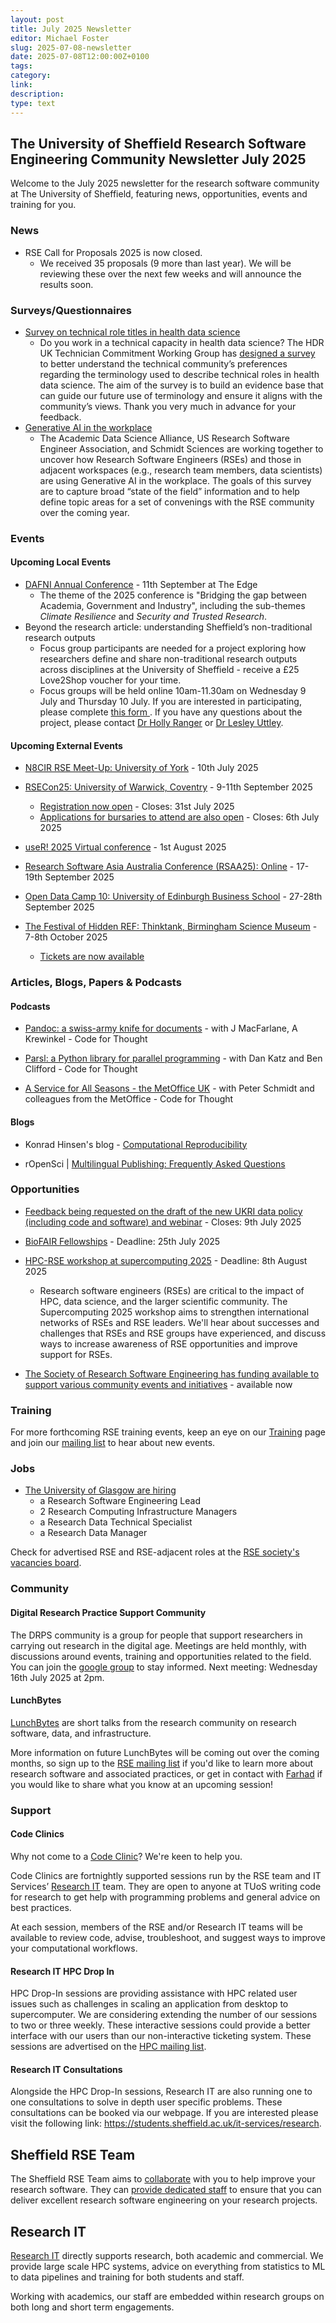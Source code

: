 ```yaml
---
layout: post
title: July 2025 Newsletter
editor: Michael Foster
slug: 2025-07-08-newsletter
date: 2025-07-08T12:00:00Z+0100
tags:
category:
link:
description:
type: text
---
```



## The University of Sheffield Research Software Engineering Community Newsletter July 2025

Welcome to the July 2025 newsletter for the research software community at The University of Sheffield, featuring news, opportunities, events and training for you.

### News

- RSE Call for Proposals 2025 is now closed.
    - We received 35 proposals (9 more than last year). We will be reviewing these over the next few weeks and will announce the results soon.

### Surveys/Questionnaires
- [Survey on technical role titles in health data science](https://www.software.ac.uk/news/hdr-uk-launches-survey-about-technical-roles-health-data-science)
  - Do you work in a technical capacity in health data science? The HDR UK Technician Commitment Working Group has [designed a survey](https://www.surveymonkey.com/r/5MT63FM) to better understand the technical community’s preferences regarding the terminology used to describe technical roles in health data science. The aim of the survey is to build an evidence base that can guide our future use of terminology and ensure it aligns with the community’s views. Thank you very much in advance for your feedback.
- [Generative AI in the workplace](https://form.jotform.com/251737608797069)
  - The Academic Data Science Alliance, US Research Software Engineer Association, and Schmidt Sciences are working together to uncover how Research Software Engineers (RSEs) and those in adjacent workspaces (e.g., research team members, data scientists) are using Generative AI in the workplace. The goals of this survey are to capture broad “state of the field” information and to help define topic areas for a set of convenings with the RSE community over the coming year.

### Events

#### Upcoming Local Events
- [DAFNI Annual Conference](https://www.dafni.ac.uk/annual-conference-2025/) - 11th September at The Edge
  - The theme of the 2025 conference is "Bridging the gap between Academia, Government and Industry", including the sub-themes _Climate Resilience_ and _Security and Trusted Research_.
- Beyond the research article: understanding Sheffield’s non-traditional research outputs
  - Focus group participants are needed for a project exploring how researchers define and share non-traditional research outputs across disciplines at the University of Sheffield - receive a £25 Love2Shop voucher for your time.
  - Focus groups will be held online 10am-11.30am on Wednesday 9 July and Thursday 10 July. If you are interested in participating, please complete [this form ](https://forms.gle/8fH6sCWaP7GBEZcf8). If you have any questions about the project, please contact [Dr Holly Ranger](mailto:h.ranger@sheffield.ac.uk) or [Dr Lesley Uttley](mailto:l.uttley@sheffield.ac.uk).


#### Upcoming External Events

- [N8CIR RSE Meet-Up: University of York](https://n8cir.org.uk/) - 10th July 2025

- [RSECon25: University of Warwick, Coventry](https://rsecon25.society-rse.org) - 9-11th September 2025
    - [Registration now open](https://rsecon25.society-rse.org/registration/) - Closes: 31st July 2025
    - [Applications for bursaries to attend are also open](https://rsecon25.society-rse.org/bursaries/) - Closes: 6th July 2025

- [useR! 2025 Virtual conference](https://user2025.r-project.org/) - 1st August 2025

- [Research Software Asia Australia Conference (RSAA25): Online](https://rseaa.org/) - 17-19th September 2025

- [Open Data Camp 10: University of Edinburgh Business School](https://www.odcamp.uk/) - 27-28th September 2025

- [The Festival of Hidden REF: Thinktank, Birmingham Science Museum](https://hidden-ref.org/the-festival-of-hidden-ref/) - 7-8th October 2025
    - [Tickets are now available](https://www.eventbrite.com/e/the-festival-of-hidden-ref-tickets-1316006052529?aff=oddtdtcreator)


### Articles, Blogs, Papers & Podcasts

<!-- #### Surveys -->

#### Podcasts

- [Pandoc: a swiss-army knife for documents](https://codeforthought.buzzsprout.com/1326658/episodes/17150221-en-pandoc-a-swiss-army-knife-for-documents-with-j-macfarlane-a-krewinkel) - with J MacFarlane, A Krewinkel - Code for Thought

- [Parsl: a Python library for parallel programming](https://codeforthought.buzzsprout.com/1326658/episodes/17238952-en-parsl-a-python-library-for-parallel-programming-with-dan-katz-and-ben-clifford) - with Dan Katz and Ben Clifford - Code for Thought

- [A Service for All Seasons - the MetOffice UK](https://codeforthought.buzzsprout.com/1326658/episodes/17395352-en-a-service-for-all-seasons-the-metoffice-uk) - with Peter Schmidt and colleagues from the MetOffice - Code for Thought

#### Blogs
- Konrad Hinsen's blog - [Computational Reproducibility](https://blog.khinsen.net/posts/2025/06/20/computational-reproducibility.html)

- rOpenSci | [Multilingual Publishing: Frequently Asked Questions](https://ropensci.org/blog/2025/06/23/translation-faq/)

<!-- #### Papers -->

<!-- #### Research Software Practice -->

<!-- #### Open research -->

### Opportunities
- [Feedback being requested on the draft of the new UKRI data policy (including code and software) and webinar](https://engagementhub.ukri.org/ukri-openresearch/developing-ukris-research-data-policy/) - Closes: 9th July 2025

- [BioFAIR Fellowships](https://biofair.uk/biofair-fellowship-programme/) - Deadline: 25th July 2025

- [HPC-RSE workshop at supercomputing 2025](https://us-rse.org/rse-hpc-2025/call/) - Deadline: 8th August 2025
  - Research software engineers (RSEs) are critical to the impact of HPC, data science, and the larger scientific community. The Supercomputing 2025 workshop aims to strengthen international networks of RSEs and RSE leaders. We'll hear about successes and challenges that RSEs and RSE groups have experienced, and discuss ways to increase awareness of RSE opportunities and improve support for RSEs.

- [The Society of Research Software Engineering has funding available to support various community events and initiatives](https://society-rse.org/policy-for-socrse-events-and-initiatives-grant/) - available now

### Training

For more forthcoming RSE training events, keep an eye on our
[Training](https://rse.shef.ac.uk/training/) page and join our [mailing
list](https://groups.google.com/a/sheffield.ac.uk/g/rse-group) to hear about new events.

### Jobs

- [The University of Glasgow are hiring](https://www.gla.ac.uk/explore/jobs/appointments/researchcomputingrecruitment/)
  - a Research Software Engineering Lead
  - 2 Research Computing Infrastructure Managers
  - a Research Data Technical Specialist
  - a Research Data Manager


Check for advertised RSE and RSE-adjacent roles at the [RSE society's vacancies board](https://society-rse.org/careers/vacancies/).


### Community

#### Digital Research Practice Support Community

The DRPS community is a group for people that support researchers in carrying out research in the digital age. Meetings are held monthly, with discussions around events, training and opportunities related to the field. You can join the [google group](https://groups.google.com/u/1/a/sheffield.ac.uk/g/digital-research-practice-support-community-group/about) to stay informed.
Next meeting: Wednesday 16th July 2025 at 2pm.

#### LunchBytes

[LunchBytes](https://rse.shef.ac.uk/community/lunch-bytes/) are short talks from the research community on research software, data, and infrastructure.

More information on future LunchBytes will be coming out over the coming months, so sign up to the [RSE mailing list](https://groups.google.com/a/sheffield.ac.uk/g/RSE-group) if you'd like to learn more about research software and associated practices, or get in contact with [Farhad](mailto:farhad.allian@sheffield.ac.uk) if you would like to share what you know at an upcoming session!

### Support

#### Code Clinics

Why not come to a [Code Clinic](https://rse.shef.ac.uk/support/code-clinic/)? We're keen to help you.

Code Clinics are fortnightly supported sessions run by the RSE team and IT Services’ [Research
IT](https://www.sheffield.ac.uk/it-services/research) team. They are open to anyone at TUoS writing code for research to
get help with programming problems and general advice on best practices.

At each session, members of the RSE and/or Research IT teams will be available to review code, advise, troubleshoot, and
suggest ways to improve your computational workflows.

#### Research IT HPC Drop In

HPC Drop-In sessions are providing assistance with HPC related user issues such as challenges in scaling an application
from desktop to supercomputer. We are considering extending the number of our sessions to two or three weekly. These
interactive sessions could provide a better interface with our users than our non-interactive ticketing system. These
sessions are advertised on the [HPC mailing list](https://groups.google.com/u/1/a/sheffield.ac.uk/g/hpc).

#### Research IT Consultations

Alongside the HPC Drop-In sessions, Research IT are also running one to one consultations to solve in depth user
specific problems. These consultations can be booked via our webpage. If you are interested please visit the following
link: <https://students.sheffield.ac.uk/it-services/research>.

## Sheffield RSE Team

The Sheffield RSE Team aims to [collaborate](https://rse.shef.ac.uk/collaboration/) with you to help improve your
research software. They can [provide dedicated staff](https://rse.shef.ac.uk/collaboration/provision/) to ensure that
you can deliver excellent research software engineering on your research projects.

## Research IT

[Research IT](https://students.sheffield.ac.uk/it-services/research) directly supports research, both academic and
commercial.  We provide large scale HPC systems, advice on everything from statistics to ML to data pipelines and
training for both students and staff.

Working with academics, our staff are embedded within research groups on both long and short term engagements.
